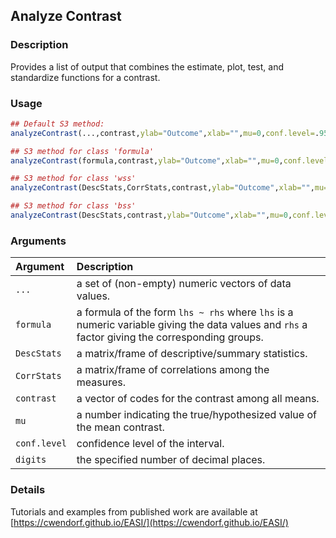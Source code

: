 ## Analyze Contrast

### Description

Provides a list of output that combines the estimate, plot, test, and standardize functions for a contrast.

### Usage

```r
## Default S3 method:
analyzeContrast(...,contrast,ylab="Outcome",xlab="",mu=0,conf.level=.95,rope=NULL,values=TRUE,digits=3)

## S3 method for class 'formula'
analyzeContrast(formula,contrast,ylab="Outcome",xlab="",mu=0,conf.level=.95,rope=NULL,values=TRUE,digits=3)

## S3 method for class 'wss'
analyzeContrast(DescStats,CorrStats,contrast,ylab="Outcome",xlab="",mu=0,conf.level=.95,rope=NULL,values=TRUE,digits=3)

## S3 method for class 'bss'
analyzeContrast(DescStats,contrast,ylab="Outcome",xlab="",mu=0,conf.level=.95,rope=NULL,values=TRUE,digits=3)
```

### Arguments

Argument | Description
:-- | :--
```...``` | a set of (non-empty) numeric vectors of data values.
```formula``` | a formula of the form `lhs ~ rhs` where `lhs` is a numeric variable giving the data values and `rhs` a factor giving the corresponding groups.
```DescStats``` | a matrix/frame of descriptive/summary statistics.
```CorrStats``` | a matrix/frame of correlations among the measures.
```contrast``` | a vector of codes for the contrast among all means.
```mu``` | a number indicating the true/hypothesized value of the mean contrast.
```conf.level``` | confidence level of the interval.
```digits``` | the specified number of decimal places.

### Details

Tutorials and examples from published work are available at [https://cwendorf.github.io/EASI/](https://cwendorf.github.io/EASI/) 

